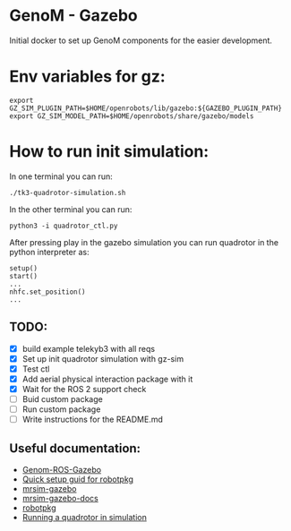 # GenoM - Gazebo 

Initial docker to set up GenoM components for the easier development. 

# Env variables for gz: 
```
export GZ_SIM_PLUGIN_PATH=$HOME/openrobots/lib/gazebo:${GAZEBO_PLUGIN_PATH}
export GZ_SIM_MODEL_PATH=$HOME/openrobots/share/gazebo/models
```

# How to run init simulation: 

In one terminal you can run: 
```
./tk3-quadrotor-simulation.sh 
```

In the other terminal you can run: 
```
python3 -i quadrotor_ctl.py
```

After pressing play in the gazebo simulation you can run 
quadrotor in the python interpreter as: 
```
setup()
start()
... 
nhfc.set_position()
...
```

## TODO: 
- [x] build example telekyb3 with all reqs
- [x] Set up init quadrotor simulation with gz-sim 
- [x] Test ctl 
- [x] Add aerial physical interaction package with it 
- [x] Wait for the ROS 2 support check
- [ ] Buid custom package 
- [ ] Run custom package
- [ ] Write instructions for the README.md

## Useful documentation: 
- [Genom-ROS-Gazebo](https://homepages.laas.fr/felix/files/tp.pdf)
- [Quick setup guid for robotpkg](http://robotpkg.openrobots.org/install.html) 
- [mrsim-gazebo](https://git.openrobots.org/projects/mrsim-gazebo) 
- [mrsim-gazebo-docs](https://git.openrobots.org/projects/mrsim-gazebo/pages/README)
- [robotpkg](https://git.openrobots.org/projects/telekyb3/pages/software/install/robotpkg)
- [Running a quadrotor in simulation](https://git.openrobots.org/projects/telekyb3/pages/software/run/quadrotor-simulation)
